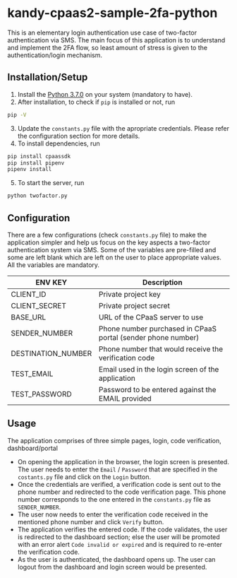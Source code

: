 # kandy-cpaas2-sample-2fa-python
This is an elementary  login authentication use case of two-factor authentication via SMS. The main focus of this application is to understand and implement the 2FA flow, so least amount of stress is given to the authentication/login mechanism.

## Installation/Setup
1. Install the [Python 3.7.0](https://www.python.org/downloads/release/python-370/) on your system (mandatory to have). 
2. After installation, to check if `pip` is installed or not, run 
```bash
pip -V 
```
3. Update the `constants.py` file with the apropriate credentials. Please refer the configuration section for more details.
4. To install dependencies, run
```bash
pip install cpaassdk
pip install pipenv
pipenv install
```
5. To start the server, run
```bash
python twofactor.py
```

## Configuration
There are a few configurations (check `constants.py` file) to make the application simpler and help us focus on the key aspects a two-factor authentication system via SMS. Some of the variables are pre-filled and some are left blank which are left on the user to place appropriate values. All the variables are mandatory.

ENV KEY            | Description
-------            | -----------
CLIENT_ID          | Private project key
CLIENT_SECRET      | Private project secret
BASE_URL           | URL of the CPaaS server to use
SENDER_NUMBER      | Phone number purchased in CPaaS portal (sender phone number)
DESTINATION_NUMBER | Phone number that would receive the verification code
TEST_EMAIL         | Email used in the login screen of the application
TEST_PASSWORD      | Password to be entered against the EMAIL provided

## Usage
The application comprises of three simple pages, login, code verification, dashboard/portal

- On opening the application in the browser, the login screen is presented. The user needs to enter the `Email` / `Password` that are specified in the `costants.py` file and click on the `Login` button.
- Once the credentials are verified, a verification code is sent out to the phone number and redirected to the code verification page. This phone number corresponds to the one entered in the `constants.py` file as `SENDER_NUMBER`.
- The user now needs to enter the verification code received in the mentioned phone number and click `Verify` button.
- The application verifies the entered code. If the code validates, the user is redirected to the dashboard section; else the user will be promoted with an error alert `Code invalid or expired` and is required to re-enter the verification code.
- As the user is authenticated, the dashboard opens up. The user can logout from the dashboard and login screen would be presented.

